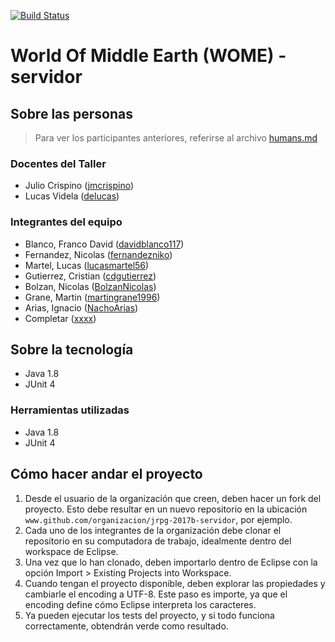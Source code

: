 [![Build Status](https://travis-ci.org/WelcomeToTheJava/jrpg-2017b-servidor.svg?branch=master)](https://travis-ci.org/WelcomeToTheJava/jrpg-2017b-servidor)
# World Of Middle Earth (WOME) - servidor

## Sobre las personas

> Para ver los participantes anteriores, referirse al archivo [humans.md](humans.md)

### Docentes del Taller

* Julio Crispino ([jmcrispino](https://github.com/jmcrispino))
* Lucas Videla ([delucas](https://github.com/delucas))

### Integrantes del equipo

* Blanco, Franco David ([davidblanco117](https://github.com/davidblanco117))
* Fernandez, Nicolas ([fernandezniko](https://github.com/fernandezniko))
* Martel, Lucas ([lucasmartel56](https://github.com/lucasmartel56))
* Gutierrez, Cristian ([cdgutierrez](https://github.com/cdgutierrez))
* Bolzan, Nicolas ([BolzanNicolas](https://github.com/BolzanNicolas))
* Grane, Martin ([martingrane1996](https://github.com/martingrane1996))
* Arias, Ignacio ([NachoArias](https://github.com/NachoArias))
* Completar ([xxxx](https://github.com/xxxx))

## Sobre la tecnología
* Java 1.8
* JUnit 4


### Herramientas utilizadas

* Java 1.8
* JUnit 4

## Cómo hacer andar el proyecto

1. Desde el usuario de la organización que creen, deben hacer un fork del proyecto. Esto debe resultar en un nuevo repositorio en la ubicación `www.github.com/organizacion/jrpg-2017b-servidor`, por ejemplo.
2. Cada uno de los integrantes de la organización debe clonar el repositorio en su computadora de trabajo, idealmente dentro del workspace de Eclipse.
3. Una vez que lo han clonado, deben importarlo dentro de Eclipse con la opción Import > Existing Projects into Workspace.
4. Cuando tengan el proyecto disponible, deben explorar las propiedades y cambiarle el encoding a UTF-8. Este paso es importe, ya que el encoding define cómo Eclipse interpreta los caracteres.
5. Ya pueden ejecutar los tests del proyecto, y si todo funciona correctamente, obtendrán verde como resultado.
